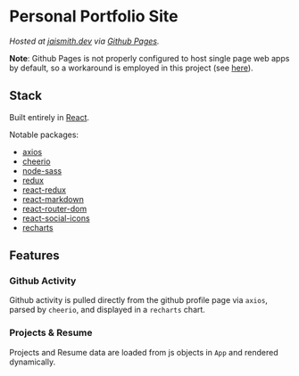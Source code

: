 # Personal Portfolio Site

_Hosted at [jaismith.dev](https://jaismith.dev) via [Github Pages](https://pages.github.com/)._

**Note**: Github Pages is not properly configured to host single page web apps by default, so a workaround is employed in this project (see [here](https://github.com/rafrex/spa-github-pages)).

## Stack

Built entirely in [React](https://reactjs.org/).

Notable packages:
- [axios](https://www.npmjs.com/package/axios)
- [cheerio](https://www.npmjs.com/package/cheerio)
- [node-sass](https://www.npmjs.com/package/node-sass)
- [redux](https://www.npmjs.com/package/redux)
- [react-redux](https://www.npmjs.com/package/react-redux)
- [react-markdown](https://www.npmjs.com/package/react-markdown)
- [react-router-dom](https://www.npmjs.com/package/react-router-dom)
- [react-social-icons](https://www.npmjs.com/package/react-social-icons)
- [recharts](https://www.npmjs.com/package/recharts)

## Features

### Github Activity

Github activity is pulled directly from the github profile page via `axios`, parsed by `cheerio`, and displayed in a `recharts` chart.

### Projects & Resume

Projects and Resume data are loaded from js objects in `App` and rendered dynamically.
